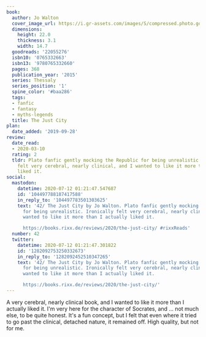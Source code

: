 ```yaml
---
book:
  author: Jo Walton
  cover_image_url: https://i.gr-assets.com/images/S/compressed.photo.goodreads.com/books/1416448145l/22055276._SX98_.jpg
  dimensions:
    height: 22.0
    thickness: 3.1
    width: 14.7
  goodreads: '22055276'
  isbn10: '0765332663'
  isbn13: '9780765332660'
  pages: 368
  publication_year: '2015'
  series: Thessaly
  series_position: '1'
  spine_color: '#baa286'
  tags:
  - fanfic
  - fantasy
  - myths-legends
  title: The Just City
plan:
  date_added: '2019-09-28'
review:
  date_read:
  - 2020-03-10
  rating: 2
  tldr: Plato fanfic gently mocking the Republic for being unrealistic. Ironically
    felt very cerebral, nearly clinical, and I wanted to like it more than I actually
    liked it.
social:
  mastodon:
    datetime: 2020-07-12 01:21:47.547687
    id: '104497788187417588'
    in_reply_to: '104497783501303625'
    text: '42/ The Just City by Jo Walton. Plato fanfic gently mocking the Republic
      for being unrealistic. Ironically felt very cerebral, nearly clinical, and I
      wanted to like it more than I actually liked it.

      https://books.rixx.de/reviews/2020/the-just-city/ #rixxReads'
  number: 42
  twitter:
    datetime: 2020-07-12 01:21:47.301822
    id: '1282092753250332673'
    in_reply_to: '1282092452510347265'
    text: '42/ The Just City by Jo Walton. Plato fanfic gently mocking the Republic
      for being unrealistic. Ironically felt very cerebral, nearly clinical, and I
      wanted to like it more than I actually liked it.

      https://books.rixx.de/reviews/2020/the-just-city/'
---
```


A very cerebral, nearly clinical book, and I wanted to like it more than I actually liked it. I'm very here for the character of Socrates, and … not much else, to be quite honest. It's a fun concept, but I felt that even where it tried to go past the clinical, detached nature, it remained off. High quality, but not for me.
